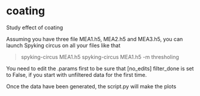 # coating
Study effect of coating

Assuming you have three file MEA1.h5, MEA2.h5 and MEA3.h5, you can launch Spyking circus on all your files like that

> spyking-circus MEA1.h5
> spyking-circus MEA1.h5 -m thresholing

You need to edit the .params first to be sure that [no_edits] filter_done is set to False, if you start with unfiltered data for the first time. 

Once the data have been generated, the script.py will make the plots
